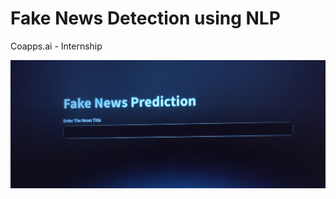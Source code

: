 # Fake News Detection using NLP
Coapps.ai - Internship



![image alt](https://raw.githubusercontent.com/Saimoguloju/Fake-News-Detection-using-NLP/master/image-2.jpg)
